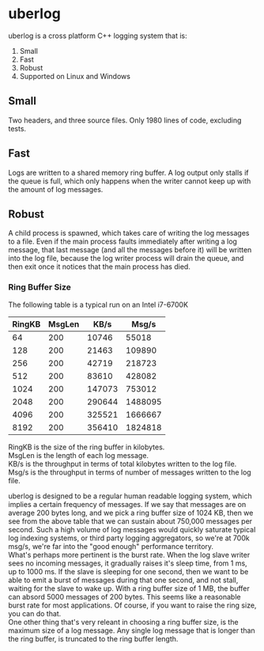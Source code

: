 # uberlog

uberlog is a cross platform C++ logging system that is:

1. Small
2. Fast
3. Robust
4. Supported on Linux and Windows

## Small
Two headers, and three source files. Only 1980 lines of code, excluding tests.

## Fast
Logs are written to a shared memory ring buffer. A log output only stalls if the
queue is full, which only happens when the writer cannot keep up with the
amount of log messages.

## Robust
A child process is spawned, which takes care of writing the log messages to a file.
Even if the main process faults immediately after writing a log message, that last
message (and all the messages before it) will be written into the log file, because
the log writer process will drain the queue, and then exit once it notices that
the main process has died.

### Ring Buffer Size

The following table is a typical run on an Intel i7-6700K

|RingKB| MsgLen |   KB/s | Msg/s  |
|------|--------|--------|--------|
    64 |    200 |  10746 |   55018
   128 |    200 |  21463 |  109890
   256 |    200 |  42719 |  218723
   512 |    200 |  83610 |  428082
  1024 |    200 | 147073 |  753012
  2048 |    200 | 290644 | 1488095
  4096 |    200 | 325521 | 1666667
  8192 |    200 | 356410 | 1824818

RingKB is the size of the ring buffer in kilobytes.  
MsgLen is the length of each log message.  
KB/s is the throughput in terms of total kilobytes written to the log file.  
Msg/s is the throughput in terms of number of messages written to the log file. 

uberlog is designed to be a regular human readable logging system, which implies
a certain frequency of messages. If we say that messages are on average 200 bytes
long, and we pick a ring buffer size of 1024 KB, then we see from the above table
that we can sustain about 750,000 messages per second. Such a high volume of log
messages would quickly saturate typical log indexing systems, or third party
logging aggregators, so we're at 700k msg/s, we're far into the "good enough"
performance territory.  
What's perhaps more pertinent is the burst rate. When the log slave writer sees
no incoming messages, it gradually raises it's sleep time, from 1 ms, up to 1000 ms.
If the slave is sleeping for one second, then we want to be able to emit a burst of
messages during that one second, and not stall, waiting for the slave to wake up.
With a ring buffer size of 1 MB, the buffer can absord 5000 messages of 200 bytes.
This seems like a reasonable burst rate for most applications. Of course, if you
want to raise the ring size, you can do that.  
One other thing that's very releant in choosing a ring buffer size, is the maximum
size of a log message. Any single log message that is longer than the ring buffer,
is truncated to the ring buffer length.